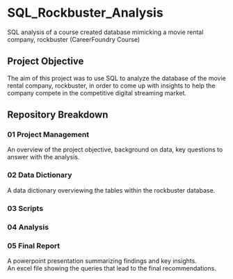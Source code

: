 # SQL_Rockbuster_Analysis
SQL analysis of a course created database mimicking a movie rental company, rockbuster (CareerFoundry Course)

## Project Objective
The aim of this project was to use SQL to analyze the database of the movie rental company, rockbuster, in order to come up with insights to help the company compete in the competitive digital streaming market.

## Repository Breakdown

### 01 Project Management
 An overview of the project objective, background on data, key questions to answer with the analysis.

### 02 Data Dictionary
A data dictionary overviewing the tables within the rockbuster database.

### 03 Scripts 


### 04 Analysis


### 05 Final Report
A powerpoint presentation summarizing findings and key insights.  
An excel file showing the queries that lead to the final recommendations.
